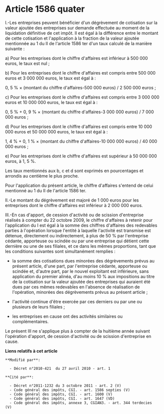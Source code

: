 # Article 1586 quater

I.-Les entreprises peuvent bénéficier d'un dégrèvement de cotisation sur la valeur ajoutée des entreprises sur demande
effectuée au moment de la liquidation définitive de cet impôt. Il est égal à la différence entre le montant de cette
cotisation et l'application à la fraction de la valeur ajoutée mentionnée au 1 du II de l'article 1586 ter d'un taux calculé
de la manière suivante : 

a) Pour les entreprises dont le chiffre d'affaires est inférieur à 500 000 euros, le taux est nul ; 

b) Pour les entreprises dont le chiffre d'affaires est compris entre 500 000 euros et 3 000 000 euros, le taux est égal à : 

0, 5 % × (montant du chiffre d'affaires-500 000 euros) / 2 500 000 euros ; 

c) Pour les entreprises dont le chiffre d'affaires est compris entre 3 000 000 euros et 10 000 000 euros, le taux est égal
à : 

0, 5 % + 0, 9 % × (montant du chiffre d'affaires-3 000 000 euros) / 7 000 000 euros ; 

d) Pour les entreprises dont le chiffre d'affaires est compris entre 10 000 000 euros et 50 000 000 euros, le taux est égal
à : 

1, 4 % + 0, 1 % × (montant du chiffre d'affaires-10 000 000 euros) / 40 000 000 euros ; 

e) Pour les entreprises dont le chiffre d'affaires est supérieur à 50 000 000 euros, à 1, 5 %. 

Les taux mentionnés aux b, c et d sont exprimés en pourcentages et arrondis au centième le plus proche. 

Pour l'application du présent article, le chiffre d'affaires s'entend de celui mentionné au 1 du II de l'article 1586 ter. 

II.-Le montant du dégrèvement est majoré de 1 000 euros pour les entreprises dont le chiffre d'affaires est inférieur à 2 000
000 euros. 

III.-En cas d'apport, de cession d'activité ou de scission d'entreprise réalisés à compter du 22 octobre 2009, le chiffre
d'affaires à retenir pour l'application du I est égal à la somme des chiffres d'affaires des redevables parties à l'opération
lorsque l'entité à laquelle l'activité est transmise est détenue, directement ou indirectement, à plus de 50 % par
l'entreprise cédante, apporteuse ou scindée ou par une entreprise qui détient cette dernière ou une de ses filiales, et ce
dans les mêmes proportions, tant que les conditions suivantes sont simultanément remplies :

- la somme des cotisations dues minorées des dégrèvements prévus au présent article, d'une part, par l'entreprise cédante,
apporteuse ou scindée et, d'autre part, par le nouvel exploitant est inférieure, sans application du premier alinéa, d'au
moins 10 % aux impositions au titre de la cotisation sur la valeur ajoutée des entreprises qui auraient été dues par ces
mêmes redevables en l'absence de réalisation de l'opération, minorées des dégrèvements prévus au présent article ;

- l'activité continue d'être exercée par ces derniers ou par une ou plusieurs de leurs filiales ;

- les entreprises en cause ont des activités similaires ou complémentaires. 

Le présent III ne s'applique plus à compter de la huitième année suivant l'opération d'apport, de cession d'activité ou de
scission d'entreprise en cause.

**Liens relatifs à cet article**

	**Modifié par**:

	  - Décret n°2010-421  du 27 avril 2010 - art. 1

	**Cité par**:

	  - Décret n°2011-1232 du 3 octobre 2011 - art. 2 (V)
	  - Code général des impôts, CGI. - art. 1586 septies (V)
	  - Code général des impôts, CGI. - art. 1600 (V)
	  - Code général des impôts, CGI. - art. 1647 (VD)
	  - Code général des impôts, annexe 3, CGIAN3. - art. 344 terdecies (V)
